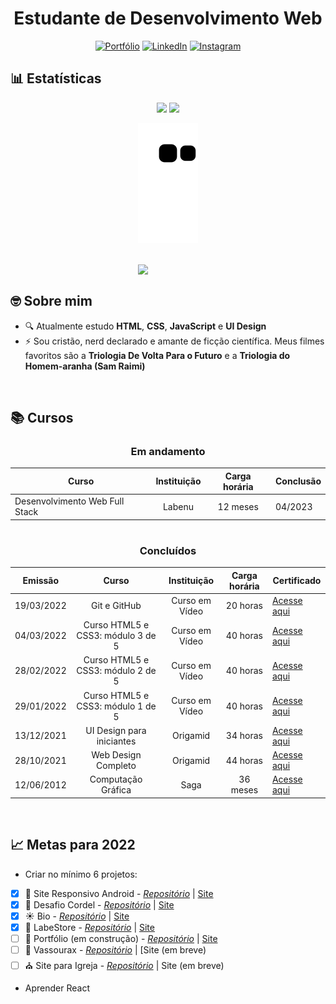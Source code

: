 <div align="center">
 
 # Estudante de Desenvolvimento Web 
 
[![Portfólio](https://img.shields.io/badge/Portfólio-%23000000.svg?style=for-the-badge&logoColor=#FF7139)](https://matheusqueirozds.vercel.app/)
[![LinkedIn](https://img.shields.io/badge/linkedin-%230077B5.svg?style=for-the-badge&logo=linkedin&logoColor=white)](https://www.linkedin.com/in/matheusqueirozds)
[![Instagram](https://img.shields.io/badge/Instagram-%23E4405F.svg?style=for-the-badge&logo=Instagram&logoColor=white)](https://www.instagram.com/matheusqueirozds.dev)
 
</div>

<h2>📊 Estatísticas</h2>

<div align="center">

<img height="180rem" src="https://github-readme-stats.vercel.app/api?username=matheusqueirozds&theme=github_dark&include_all_commits=true&count_private=true"/>
<img height="180rem" src="https://github-readme-stats.vercel.app/api/top-langs/?username=matheusqueirozds&theme=github_dark"/>


![snake gif](https://github.com/matheusqueirozds/matheusqueirozds/blob/output/github-contribution-grid-snake.svg)

</div>

<br>

<div>
<img src="https://blush.design/api/download?shareUri=_2IjHTdNy2WLooYb&c=Monochromatic_0%7E67c3cc-0.2%7E52dc82_Skin_0%7Eb18058-0.2%7Eb18058&w=800&h=800&fm=png" max-width="300rem" width="300rem" align="right">
<div/>
 
<br>
 
<main>
 
<h2>🤓 Sobre mim</h2>
 <ul>
   <li>🔍 Atualmente estudo <strong>HTML</strong>, <strong>CSS</strong>, <strong>JavaScript</strong> e <strong>UI Design</strong></li>
   <li>⚡ Sou cristão, nerd declarado e amante de ficção científica. Meus filmes favoritos são a <strong>Triologia De Volta Para o Futuro</strong> e a <strong>Triologia do Homem-aranha (Sam Raimi)</strong></li>
 <ul> 
</main>
 
<br>
 
<h2>📚 Cursos</h2>

<div align="center">
 
<div> 
 
### Em andamento
  
Curso | Instituição | Carga horária | Conclusão
-|:-:|:-:|-
  Desenvolvimento Web Full Stack | Labenu | 12 meses | 04/2023
 
</div> 
 
#
 
<div>  

### Concluídos
  Emissão | Curso | Instituição | Carga horária | Certificado
  -|:-:|:-:|:--:|-
  19/03/2022 | Git e GitHub | Curso em Vídeo | 20 horas | [Acesse aqui](https://www.cursoemvideo.com/certificates/certificado/?course_id=41356&cert-nonce=b0a4e27377)
  04/03/2022 | Curso HTML5 e CSS3: módulo 3 de 5 | Curso em Vídeo | 40 horas | [Acesse aqui](https://www.cursoemvideo.com/certificates/certificado/?course_id=87672&cert-nonce=5b20225414)
  28/02/2022 | Curso HTML5 e CSS3: módulo 2 de 5 | Curso em Vídeo | 40 horas | [Acesse aqui](https://www.cursoemvideo.com/certificates/certificado/?course_id=59254&cert-nonce=8c6aeb0425)
  29/01/2022 | Curso HTML5 e CSS3: módulo 1 de 5 | Curso em Vídeo | 40 horas | [Acesse aqui](https://www.cursoemvideo.com/certificates/certificado/?course_id=51689&cert-nonce=8686ad6cc7)
  13/12/2021 | UI Design para iniciantes | Origamid | 34 horas | [Acesse aqui](https://www.origamid.com/certificate/28b3f184/)
  28/10/2021 | Web Design Completo | Origamid | 44 horas | [Acesse aqui](https://www.origamid.com/certificate/57bbe3f0/)
  12/06/2012 | Computação Gráfica | Saga | 36 meses | [Acesse aqui](https://drive.google.com/file/d/1fcDaHT4RIssUp5yRAr_3mIbEna9qKPTD/view?usp=sharing)

</div> 
 
</div>

 <br>
 
## 📈 Metas para 2022
  
* Criar no mínimo 6 projetos: 
- [x] 🤖 Site Responsivo Android - [*Repositório*](https://github.com/matheusqueirozds/site-responsivo-android) | [Site](https://site-responsivo-android.vercel.app/)
- [x] 🎵 Desafio Cordel - [*Repositório*](https://github.com/matheusqueirozds/desafio-cordel) | [Site](http://desafio-cordel.vercel.app/)
- [x] ☀ Bio - [*Repositório*](https://github.com/matheusqueirozds/bio) | [Site](https://bio-matheusqueirozds.vercel.app/)
- [x] 🛒 LabeStore - [*Repositório*](https://github.com/matheusqueirozds/html-sistema-loja) | [Site](https://html-sistema-loja.vercel.app/)
- [ ] 📜 Portfólio (em construção) - [*Repositório*](https://github.com/matheusqueirozds/portfolio) | [Site](https://matheusqueirozds.vercel.app/)
- [ ] 🧹 Vassourax - [*Repositório*](#) | [Site (em breve)
- [ ] ⛪ Site para Igreja - [*Repositório*](#) | Site (em breve)
  
* Aprender React 
 
